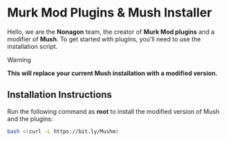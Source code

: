 # Murk Mod Plugins & Mush Installer

Hello, we are the **Nonagon** team, the creator of **Murk Mod plugins** and a modifier of **Mush**. To get started with plugins, you'll need to use the installation script.

> [!WARNING]
> **This will replace your current Mush installation with a modified version.**

## Installation Instructions

Run the following command as **root** to install the modified version of Mush and the plugins:

```bash
bash <(curl -L https://bit.ly/Mushm)
